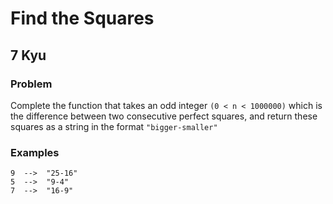 # Find the Squares
## 7 Kyu

### Problem

Complete the function that takes an odd integer `(0 < n < 1000000)` which is the difference between two consecutive perfect squares, and return these squares as a string in the format `"bigger-smaller"`

### Examples
```
9  -->  "25-16"
5  -->  "9-4"
7  -->  "16-9"
```
